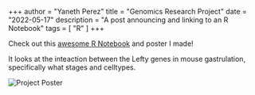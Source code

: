 +++
author = "Yaneth Perez"
title = "Genomics Research Project"
date = "2022-05-17"
description = "A post announcing and linking to an R Notebook"
tags = [
    "R"
]
+++

Check out this [awesome R Notebook]([https://apps.sciserver.org/dockervm21/795d87a2-aa29-11ec-82c5-5254001d4703/files/workspace/Storage/yanethp/persistent/Lefty_Genes.nb.html](https://apps.sciserver.org/dockervm16/a26d86e0-f8c5-11ec-82c5-5254001d4703/files/workspace/Storage/yanethp/persistent/Lefty_Genes.nb.html)) and poster I made! 

It looks at the inteaction between the Lefty genes in mouse gastrulation, specifically what stages and celltypes.

![Project Poster](https://user-images.githubusercontent.com/104724541/168899478-f69bebae-8362-4f42-851b-a4fb6f740bb4.jpg)


